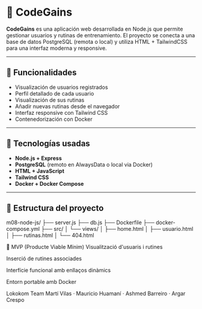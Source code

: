 # 💪 CodeGains

**CodeGains** es una aplicación web desarrollada en Node.js que permite gestionar usuarios y rutinas de entrenamiento. El proyecto se conecta a una base de datos PostgreSQL (remota o local) y utiliza HTML + TailwindCSS para una interfaz moderna y responsive.

---

## 🚀 Funcionalidades

- Visualización de usuarios registrados
- Perfil detallado de cada usuario
- Visualización de sus rutinas
- Añadir nuevas rutinas desde el navegador
- Interfaz responsive con Tailwind CSS
- Contenedorización con Docker

---

## 🧱 Tecnologías usadas

- **Node.js + Express**
- **PostgreSQL** (remoto en AlwaysData o local via Docker)
- **HTML + JavaScript**
- **Tailwind CSS**
- **Docker + Docker Compose**

---

## 📂 Estructura del proyecto
m08-node-js/
├── server.js
├── db.js
├── Dockerfile
├── docker-compose.yml
├── src/
│   └── views/
│       ├── home.html
│       ├── usuario.html
│       ├── rutinas.html
│       └── 404.html

🧪 MVP (Producte Viable Mínim)
Visualització d'usuaris i rutines

Inserció de rutines associades

Interfície funcional amb enllaços dinàmics

Entorn portable amb Docker

Lokokom Team
Martí Vilas · Mauricio Huamaní · Ashmed Barreiro · Argar Crespo
